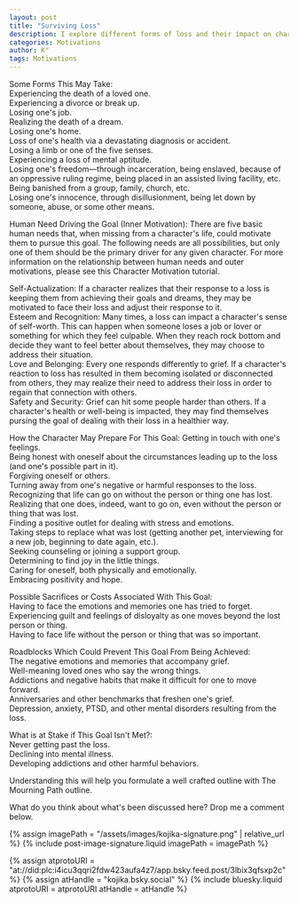 ```yaml
---
layout: post
title: "Surviving Loss"
description: I explore different forms of loss and their impact on character development, from death of loved ones to loss of freedom or innocence. By examining how these experiences connect to basic human needs like self-actualization and belonging, I provide a framework for understanding character motivation and growth through grief. I break down the preparatory steps characters might take to overcome loss, potential sacrifices they'll face, and roadblocks they'll encounter, while emphasizing the high stakes of failing to process grief properly. This helps writers craft more authentic character arcs around themes of loss and recovery.
categories: Motivations
author: K°
tags: Motivations
---
```


Some Forms This May Take:  
Experiencing the death of a loved one.  
Experiencing a divorce or break up.  
Losing one's job.  
Realizing the death of a dream.  
Losing one's home.  
Loss of one's health via a devastating diagnosis or accident.  
Losing a limb or one of the five senses.  
Experiencing a loss of mental aptitude.  
Losing one's freedom—through incarceration, being enslaved, because of an oppressive ruling regime, being placed in an assisted living facility, etc.  
Being banished from a group, family, church, etc.  
Losing one's innocence, through disillusionment, being let down by someone, abuse, or some other means.  

Human Need Driving the Goal (Inner Motivation):
There are five basic human needs that, when missing from a character's life, could motivate them to pursue this goal. The following needs are all possibilities, but only one of them should be the primary driver for any given character. For more information on the relationship between human needs and outer motivations, please see this Character Motivation tutorial.

Self-Actualization: If a character realizes that their response to a loss is keeping them from achieving their goals and dreams, they may be motivated to face their loss and adjust their response to it.  
Esteem and Recognition: Many times, a loss can impact a character's sense of self-worth. This can happen when someone loses a job or lover or something for which they feel culpable. When they reach rock bottom and decide they want to feel better about themselves, they may choose to address their situation.  
Love and Belonging: Every one responds differently to grief. If a character's reaction to loss has resulted in them becoming isolated or disconnected from others, they may realize their need to address their loss in order to regain that connection with others.  
Safety and Security: Grief can hit some people harder than others. If a character's health or well-being is impacted, they may find themselves pursing the goal of dealing with their loss in a healthier way.  

How the Character May Prepare For This Goal:
Getting in touch with one's feelings.  
Being honest with oneself about the circumstances leading up to the loss (and one's possible part in it).  
Forgiving oneself or others.  
Turning away from one's negative or harmful responses to the loss.  
Recognizing that life can go on without the person or thing one has lost.  
Realizing that one does, indeed, want to go on, even without the person or thing that was lost.  
Finding a positive outlet for dealing with stress and emotions.  
Taking steps to replace what was lost (getting another pet, interviewing for a new job, beginning to date again, etc.).  
Seeking counseling or joining a support group.  
Determining to find joy in the little things.  
Caring for oneself, both physically and emotionally.  
Embracing positivity and hope.  

Possible Sacrifices or Costs Associated With This Goal:  
Having to face the emotions and memories one has tried to forget.  
Experiencing guilt and feelings of disloyalty as one moves beyond the lost person or thing.  
Having to face life without the person or thing that was so important.  

Roadblocks Which Could Prevent This Goal From Being Achieved:  
The negative emotions and memories that accompany grief.  
Well-meaning loved ones who say the wrong things.  
Addictions and negative habits that make it difficult for one to move forward.  
Anniversaries and other benchmarks that freshen one's grief.  
Depression, anxiety, PTSD, and other mental disorders resulting from the loss.  

What is at Stake if This Goal Isn't Met?:  
Never getting past the loss.  
Declining into mental illness.  
Developing addictions and other harmful behaviors. 

Understanding this will help you formulate a well crafted outline with The Mourning Path outline.

What do you think about what's been discussed here? Drop me a comment below.

<!-- signature -->
{% assign imagePath = "/assets/images/kojika-signature.png" | relative_url %}
{% include post-image-signature.liquid imagePath = imagePath %}

<!-- comments -->
{% assign atprotoURI = "at://did:plc:i4icu3qqri2fdw423aufa4z7/app.bsky.feed.post/3lbix3qfsxp2c" %}
{% assign atHandle = "kojika.bsky.social" %}
{% include bluesky.liquid atprotoURI = atprotoURI atHandle = atHandle %}